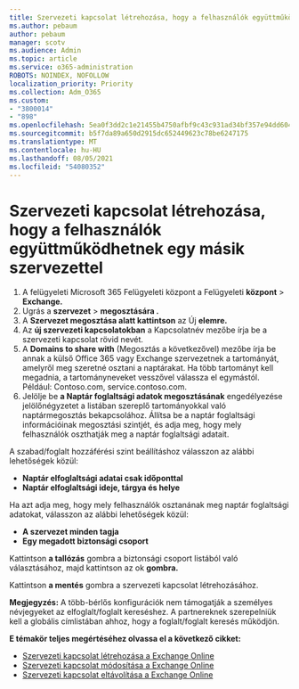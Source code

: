 ```yaml
---
title: Szervezeti kapcsolat létrehozása, hogy a felhasználók együttműködhetnek egy másik szervezettel
ms.author: pebaum
author: pebaum
manager: scotv
ms.audience: Admin
ms.topic: article
ms.service: o365-administration
ROBOTS: NOINDEX, NOFOLLOW
localization_priority: Priority
ms.collection: Adm_O365
ms.custom:
- "3800014"
- "898"
ms.openlocfilehash: 5ea0f3dd2c1e21455b4750afbf9c43c931ad34bf357e94dd604ffe5bcdd2fa64
ms.sourcegitcommit: b5f7da89a650d2915dc652449623c78be6247175
ms.translationtype: MT
ms.contentlocale: hu-HU
ms.lasthandoff: 08/05/2021
ms.locfileid: "54080352"
---
```

# <a name="create-an-organization-relationship-to-allow-your-users-to-collaborate-with-another-organization"></a>Szervezeti kapcsolat létrehozása, hogy a felhasználók együttműködhetnek egy másik szervezettel

1. A felügyeleti Microsoft 365 Felügyeleti központ a Felügyeleti **központ**  >  **Exchange.**
2. Ugrás a **szervezet**  >  **megosztására .**
3. A **Szervezet megosztása alatt kattintson** az Új **elemre.**
4. Az **új szervezeti kapcsolatokban** a Kapcsolatnév mezőbe írja be a szervezeti kapcsolat rövid nevét. 
5. A **Domains to share with** (Megosztás a következővel) mezőbe írja be annak a külső Office 365 vagy Exchange szervezetnek a tartományát, amelyről meg szeretné osztani a naptárakat. Ha több tartományt kell megadnia, a tartományneveket vesszővel válassza el egymástól. Például: Contoso.com, service.contoso.com.
6. Jelölje be **a Naptár foglaltsági adatok megosztásának** engedélyezése jelölőnégyzetet a listában szereplő tartományokkal való naptármegosztás bekapcsolához. Állítsa be a naptár foglaltsági információinak megosztási szintjét, és adja meg, hogy mely felhasználók oszthatják meg a naptár foglaltsági adatait.  

A szabad/foglalt hozzáférési szint beállításhoz válasszon az alábbi lehetőségek közül:

- **Naptár elfoglaltsági adatai csak időponttal**
- **Naptár elfoglaltsági ideje, tárgya és helye**  

 Ha azt adja meg, hogy mely felhasználók osztanának meg naptár foglaltsági adatokat, válasszon az alábbi lehetőségek közül:

- **A szervezet minden tagja**
- **Egy megadott biztonsági csoport**  

Kattintson **a tallózás** gombra a biztonsági csoport listából való választásához, majd kattintson az ok **gombra.**

Kattintson **a mentés** gombra a szervezeti kapcsolat létrehozásához.  

**Megjegyzés:** A több-bérlős konfigurációk nem támogatják a személyes névjegyeket az elfoglalt/foglalt kereséshez. A partnereknek szerepelniük kell a globális címlistában ahhoz, hogy a foglalt/foglalt keresés működjön.

**E témakör teljes megértéséhez olvassa el a következő cikket:**

- [Szervezeti kapcsolat létrehozása a Exchange Online](https://docs.microsoft.com/exchange/sharing/organization-relationships/create-an-organization-relationship)
- [Szervezeti kapcsolat módosítása a Exchange Online](https://docs.microsoft.com/exchange/sharing/organization-relationships/modify-an-organization-relationship)
- [Szervezeti kapcsolat eltávolítása a Exchange Online](https://docs.microsoft.com/exchange/sharing/organization-relationships/remove-an-organization-relationship)
